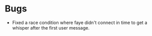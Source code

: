 # Bugs
- Fixed a race condition where faye didn't connect in time to get a whisper after the first user message.